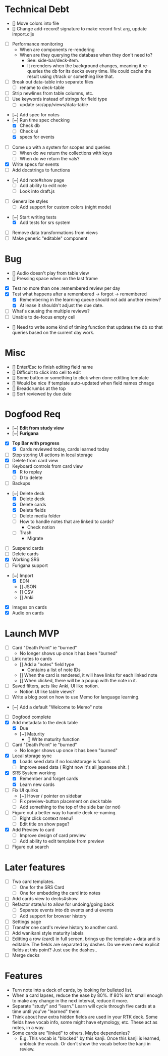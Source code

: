 # Technical Debt
- [] Move colors into file
- [] Change add-record! signature to make record first arg, update import.cljs
- [ ] Performance monitoring
   - When are components re-rendering
   - When are they querying the database when they don't need to?
      - See: side-bar/deck-item.
      - It rerenders when the background changes, meaning it re-queries the
        db for its decks every time. We could cache the result using r/track
        or something like that.
- [ ] Break out data-table into separate files
   - [ ] rename to deck-table
- [ ] Strip newlines from table columns, etc.
- [ ] Use keywords instead of strings for field type
   - [ ] update src/app/views/data-table
- [~] Add spec for notes
- [~] Run time spec checking
   - [x] Check db
   - [ ] Check ui
   - [x] specs for events
- [ ] Come up with a system for scopes and queries
   - [ ] When do we return the collections with keys
   - [ ] When do we return the vals?
- [x] Write specs for events
- [ ] Add docstrings to functions
- [~] Add note#show page
   - [ ] Add ability to edit note
   - [ ] Look into draft.js
- [ ] Generalize styles
   - [ ] Add support for custom colors (night mode)
- [~] Start writing tests
   - [x] Add tests for srs system
- [ ] Remove data transformations from views
- [ ] Make generic "editable" component

# Bug
- [] Audio doesn't play from table view
- [] Pressing space when on the last frame
- [x] Test no more than one :remembered review per day
- [x] Test what happens after a remembered -> forgot -> remembered
   - [x] Remembering in the learning queue should not add another review?
   - [x] At lease it shouldn't adjust the due date.
- [ ] What's causing the multiple reviews?
- [ ] Unable to de-focus empty cell
- [] Need to write some kind of timing function that updates the db so
that queries based on the current day work.

# Misc
- [] Enter/Esc to finish editing field name
- [] Difficult to click into cell to edit
- [] Some button or something to click when done editting template
- [] Would be nice if template auto-updated when field names chnage
- [] Breadcrumbs at the top
- [] Sort reviewed by due date

# Dogfood Req
- [~] **Edit from study view**
- [~] **Furigana**
- [x] **Top Bar with progress**
   - [x] Cards reviewed today, cards learned today
- [ ] Stop storing UI actions in local storage
- [x] Delete from card view
- [ ] Keyboard controls from card view
   - [x] R to replay
   - [ ] D to delete
- [ ] Backups
- [~] Delete deck
   - [x] Delete deck
   - [x] Delete cards
   - [x] Delete fields
   - [ ] Delete media folder
   - [ ] How to handle notes that are linked to cards?
      - Check notion
   - [ ] Trash
      - Migrate
- [ ] Suspend cards
- [ ] Delete cards
- [x] Working SRS
- [ ] Furigana support
- [~] Import
   - [x] EDN
   - [] JSON
   - [] CSV
   - [] Anki
- [x] Images on cards
- [x] Audio on cards

# Launch MVP
- [ ] Card "Death Point" ie "burned"
  - No longer shows up once it has been "burned"
- [ ] Link notes to cards
   - [] Add a "notes" field type
      - Contains a list of note IDs
   - [] When the card is rendered, it will have links for each linked note
   - [] When clicked, there will be a popup with the note in it.
- [ ] Saved filters, acts like Anki, UI like notion.
   - Notion UI like table views?
- [ ] Write a blog post on how to use Memo for language learning.
- [~] Add a default "Welcome to Memo" note
- [ ] Dogfood complete
- [x] Add metadata to the deck table
   - [x] Due
   - [~] Maturity
      - [] Write maturity function
- [ ] Card "Death Point" ie "burned"
  - No longer shows up once it has been "burned"
- [x] Local storage sync
   - [x] Loads seed data if no localstorage is found.
   - [ ] Improve seed data ( Right now it's all japanese shit. )
- [x] SRS System working
   - [x] Remember and forget cards
   - [x] Learn new cards
- [ ] Fix UI quirks
   - [~] Hover / pointer on sidebar
   - [ ] Fix preview-button placement on deck table
   - [ ] Add something to the top of the side bar (or not)
- [ ] Figure out a better way to handle deck re-naming.
   - [ ] Right click context menu?
   - [ ] Edit title on show page?
- [x] Add Preview to card
   - [ ] Improve design of card preview
   - [ ] Add ability to edit template from preview
- [ ] Figure out search

# Later features
- [ ] Two card templates.
   - [ ] One for the SRS Card
   - [ ] One for embedding the card into notes
- [ ] Add cards view to decks#show
- [ ] Refactor state/ui to allow for undoing/going back
   - [ ] Separate events into db events and ui events
   - [ ] Add support for browser history
- [ ] Settings page
- [ ] Transfer one card's review history to another card.
- [ ] Add wanikani style maturity labels
- [ ] Editting a row (card) in full screen, brings up the template + data and is editable. The fields are separated by dashes. Do we even need explicit fields at this point? Just use the dashes..
- [ ] Merge decks

# Features
- Turn note into a deck of cards, by looking for bulleted list.
- When a card lapses, reduce the ease by 80%. If 80% isn't small enough to make any change in the next interval, reduce it more.
- Separate "study" and "learn." Learn will cycle through five cards at a time until you've "learned" them.
- Think about how extra hidden fields are used in your RTK deck. Some fields have vocab info, some might have etymology, etc. These act as notes, in a way.
- Some cards are "linked" to others. Maybe dependenies?
   - E.g. This vocab is "blocked" by this kanji. Once this kanji is learned, unblock the vocab. Or don't show the vocab before the kanji in review.
